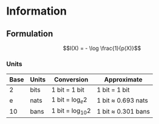 # Information


## Formulation

$$I(X) = - \log \frac{1}{p(X)}$$


### Units

<center>

| Base | Units | Conversion           | Approximate                |
|------|-------|----------------------|----------------------------|
| 2    | bits  | 1 bit = 1 bit        | 1 bit = 1 bit              |
| e    | nats  | 1 bit = $\log_e 2$   | 1 bit $\approx$ 0.693 nats |
| 10   | bans  | 1 bit = $\log_{10}2$ | 1 bit $\approx$ 0.301 bans |

</center>